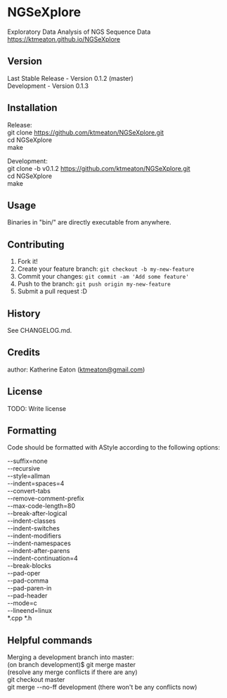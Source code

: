 # NGSeXplore
Exploratory Data Analysis of NGS Sequence Data  
https://ktmeaton.github.io/NGSeXplore

## Version

Last Stable Release - Version 0.1.2 (master)  
Development - Version 0.1.3

## Installation

Release:  
git clone https://github.com/ktmeaton/NGSeXplore.git  
cd NGSeXplore  
make

Development:  
git clone -b v0.1.2 https://github.com/ktmeaton/NGSeXplore.git  
cd NGSeXplore    
make  

## Usage

Binaries in "bin/" are directly executable from anywhere.

## Contributing

1. Fork it!
2. Create your feature branch: `git checkout -b my-new-feature`
3. Commit your changes: `git commit -am 'Add some feature'`
4. Push to the branch: `git push origin my-new-feature`
5. Submit a pull request :D

## History

See CHANGELOG.md.

## Credits

author: Katherine Eaton (ktmeaton@gmail.com)

## License

TODO: Write license

## Formatting

Code should be formatted with AStyle according to the following options:

--suffix=none   
--recursive   
--style=allman   
--indent=spaces=4   
--convert-tabs    
--remove-comment-prefix    
--max-code-length=80   
--break-after-logical   
--indent-classes   
--indent-switches   
--indent-modifiers   
--indent-namespaces   
--indent-after-parens   
--indent-continuation=4   
--break-blocks   
--pad-oper   
--pad-comma   
--pad-paren-in   
--pad-header   
--mode=c   
--lineend=linux  
*.cpp *.h  

## Helpful commands  
Merging a development branch into master:  
    (on branch development)$ git merge master  
    (resolve any merge conflicts if there are any)  
    git checkout master  
    git merge --no-ff development (there won't be any conflicts now)  
